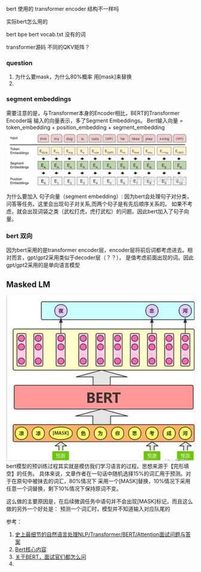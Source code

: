 bert 使用的 transformer encoder 结构不一样吗

实际bert怎么用的

bert bpe
bert vocab.txt 没有的词

transformer源码 不同的QKV矩阵？
### question
1. 为什么要mask，为什么80%概率 用[mask]来替换
2. 
### segment embeddings
需要注意的是，与Transformer本身的Encoder相比，BERT的Transformer Encoder端
输入的向量表示，多了Segment Embeddings。
Bert输入向量 = token_embedding + position_embedding + segment_embedding
![图 1](../images/27d0c0f9d5eee2deedbdeae0b07d537caa8badf70538242c3be691ae1ee4219d.png)  
为什么要加入 句子向量（segment embedding）:
因为bert会处理句子对分类，问答等任务。这里会出现句子对关系,而两个句子是有先后顺序关系的。
如果不考虑，就会出现词袋之类（武松打虎，虎打武松）的问题。因此bert加入了句子向量。

### bert 双向
因为bert采用的是transformer encoder层，encoder层将前后词都考虑进去。相对而言，gpt/gpt2采用类似于decoder层（？？），
是值考虑前面出现的词。因此gpt/gpt2采用的是单向语言模型


## Masked LM
![图 1](../images/bed049d74c8ed69d76ca8cb2ab44ccb2bb3339e4b65e3381a05378a0d9f4eee4.png)  
bert模型的预训练过程其实就是模仿我们学习语言的过程。思想来源于【完形填空】的任务。
具体来说，文章作者在一句话中随机选择15%的词汇用于预测。对于在原句中被抹去的词汇，80%情况下
采用一个[MASK]替换，10%情况下采用任意一个词替换，剩下10%情况下保持原词不变。

这么做的主要原因是，在后续微调任务中语句并不会出现[MASK]标记，而且这么做的另外一个好处是：
预测一个词汇时，模型并不知道输入对应队尾的













参考：
1. [史上最细节的自然语言处理NLP/Transformer/BERT/Attention面试问题与答案](https://zhuanlan.zhihu.com/p/348373259)
2. [Bert核心内容](https://blog.csdn.net/weixin_48185819/article/details/106535090)
3. [关于BERT，面试官们都怎么问](https://mp.weixin.qq.com/s/ao9-bn_2p0CrFUa_urtmOg)
4. 
